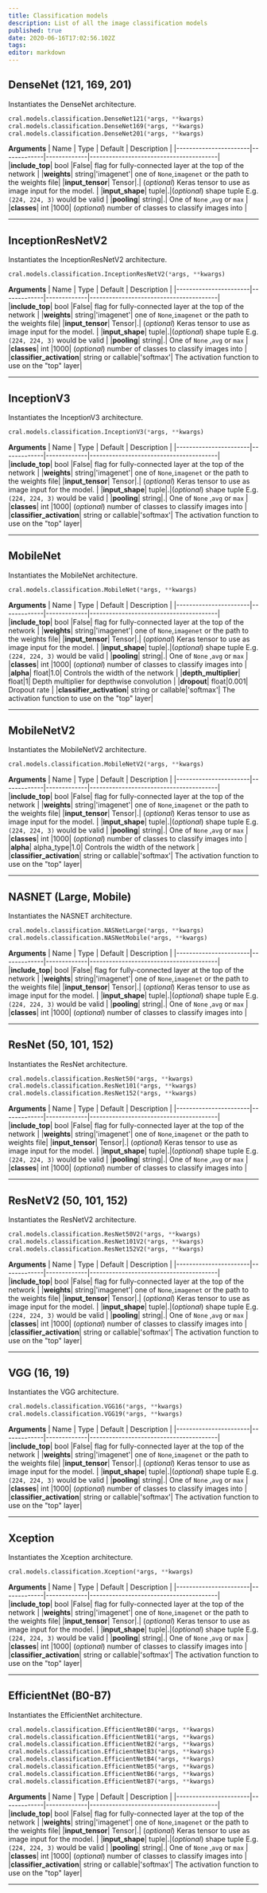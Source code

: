 ```yaml
---
title: Classification models
description: List of all the image classification models
published: true
date: 2020-06-16T17:02:56.102Z
tags: 
editor: markdown
---
```


## DenseNet (121, 169, 201)
Instantiates the DenseNet architecture.
```py
cral.models.classification.DenseNet121(*args, **kwargs)
cral.models.classification.DenseNet169(*args, **kwargs)
cral.models.classification.DenseNet201(*args, **kwargs)
```
**Arguments**
| Name                  | Type        | Default     | Description                            |
|-----------------------|-------------|-------------|----------------------------------------|
|**include_top**| bool |False| flag for fully-connected layer at the top of the network |
|**weights**| string|'imagenet'| one of `None`,`imagenet` or the path to the weights file|
|**input_tensor**| Tensor|.| (*optional*) Keras tensor to use as image input for the model. |
|**input_shape**| tuple|.|(*optional*) shape tuple E.g. `(224, 224, 3)` would be valid |
|**pooling**| string|.| One of `None` ,`avg` or `max`  |
|**classes**| int |1000| (*optional*) number of classes to classify images into |

---

## InceptionResNetV2
Instantiates the InceptionResNetV2 architecture.
```py
cral.models.classification.InceptionResNetV2(*args, **kwargs)
```
**Arguments**
| Name                  | Type        | Default     | Description                            |
|-----------------------|-------------|-------------|----------------------------------------|
|**include_top**| bool |False| flag for fully-connected layer at the top of the network |
|**weights**| string|'imagenet'| one of `None`,`imagenet` or the path to the weights file|
|**input_tensor**| Tensor|.| (*optional*) Keras tensor to use as image input for the model. |
|**input_shape**| tuple|.|(*optional*) shape tuple E.g. `(224, 224, 3)` would be valid |
|**pooling**| string|.| One of `None` ,`avg` or `max`  |
|**classes**| int |1000| (*optional*) number of classes to classify images into |
|**classifier_activation**| string or callable|'softmax'|  The activation function to use on the "top" layer|

---

## InceptionV3
Instantiates the InceptionV3 architecture.

```py
cral.models.classification.InceptionV3(*args, **kwargs)
```
**Arguments**
| Name                  | Type        | Default     | Description                            |
|-----------------------|-------------|-------------|----------------------------------------|
|**include_top**| bool |False| flag for fully-connected layer at the top of the network |
|**weights**| string|'imagenet'| one of `None`,`imagenet` or the path to the weights file|
|**input_tensor**| Tensor|.| (*optional*) Keras tensor to use as image input for the model. |
|**input_shape**| tuple|.|(*optional*) shape tuple E.g. `(224, 224, 3)` would be valid |
|**pooling**| string|.| One of `None` ,`avg` or `max`  |
|**classes**| int |1000| (*optional*) number of classes to classify images into |
|**classifier_activation**| string or callable|'softmax'|  The activation function to use on the "top" layer|

---

## MobileNet
Instantiates the MobileNet architecture.
```py
cral.models.classification.MobileNet(*args, **kwargs)
```
**Arguments**
| Name                  | Type        | Default     | Description                            |
|-----------------------|-------------|-------------|----------------------------------------|
|**include_top**| bool |False| flag for fully-connected layer at the top of the network |
|**weights**| string|'imagenet'| one of `None`,`imagenet` or the path to the weights file|
|**input_tensor**| Tensor|.| (*optional*) Keras tensor to use as image input for the model. |
|**input_shape**| tuple|.|(*optional*) shape tuple E.g. `(224, 224, 3)` would be valid |
|**pooling**| string|.| One of `None` ,`avg` or `max`  |
|**classes**| int |1000| (*optional*) number of classes to classify images into |
|**alpha**| float|1.0|  Controls the width of the network |
|**depth_multiplier**| float|1| Depth multiplier for depthwise convolution |
|**dropout**| float|0.001| Dropout rate  |
|**classifier_activation**| string or callable|'softmax'|  The activation function to use on the "top" layer|

---

## MobileNetV2
Instantiates the MobileNetV2 architecture.
```py
cral.models.classification.MobileNetV2(*args, **kwargs)
```
**Arguments**
| Name                  | Type        | Default     | Description                            |
|-----------------------|-------------|-------------|----------------------------------------|
|**include_top**| bool |False| flag for fully-connected layer at the top of the network |
|**weights**| string|'imagenet'| one of `None`,`imagenet` or the path to the weights file|
|**input_tensor**| Tensor|.| (*optional*) Keras tensor to use as image input for the model. |
|**input_shape**| tuple|.|(*optional*) shape tuple E.g. `(224, 224, 3)` would be valid |
|**pooling**| string|.| One of `None` ,`avg` or `max`  |
|**classes**| int |1000| (*optional*) number of classes to classify images into |
|**alpha**| alpha_type|1.0| Controls the width of the network |
|**classifier_activation**| string or callable|'softmax'|  The activation function to use on the "top" layer|

---

## NASNET (Large, Mobile)
Instantiates the NASNET architecture.
```py
cral.models.classification.NASNetLarge(*args, **kwargs)
cral.models.classification.NASNetMobile(*args, **kwargs)
```
**Arguments**
| Name                  | Type        | Default     | Description                            |
|-----------------------|-------------|-------------|----------------------------------------|
|**include_top**| bool |False| flag for fully-connected layer at the top of the network |
|**weights**| string|'imagenet'| one of `None`,`imagenet` or the path to the weights file|
|**input_tensor**| Tensor|.| (*optional*) Keras tensor to use as image input for the model. |
|**input_shape**| tuple|.|(*optional*) shape tuple E.g. `(224, 224, 3)` would be valid |
|**pooling**| string|.| One of `None` ,`avg` or `max`  |
|**classes**| int |1000| (*optional*) number of classes to classify images into |

---

## ResNet (50, 101, 152)
Instantiates the ResNet architecture.
```py
cral.models.classification.ResNet50(*args, **kwargs)
cral.models.classification.ResNet101(*args, **kwargs)
cral.models.classification.ResNet152(*args, **kwargs)
```
**Arguments**
| Name                  | Type        | Default     | Description                            |
|-----------------------|-------------|-------------|----------------------------------------|
|**include_top**| bool |False| flag for fully-connected layer at the top of the network |
|**weights**| string|'imagenet'| one of `None`,`imagenet` or the path to weights file|
|**input_tensor**| Tensor|.| (*optional*) Keras tensor to use as image input for the model. |
|**input_shape**| tuple|.|(*optional*) shape tuple E.g. `(224, 224, 3)` would be valid |
|**pooling**| string|.| One of `None` ,`avg` or `max`  |
|**classes**| int |1000| (*optional*) number of classes to classify images into |

---

## ResNetV2 (50, 101, 152)
Instantiates the ResNetV2 architecture.
```py
cral.models.classification.ResNet50V2(*args, **kwargs)
cral.models.classification.ResNet101V2(*args, **kwargs)
cral.models.classification.ResNet152V2(*args, **kwargs)
```
**Arguments**
| Name                  | Type        | Default     | Description                            |
|-----------------------|-------------|-------------|----------------------------------------|
|**include_top**| bool |False| flag for fully-connected layer at the top of the network |
|**weights**| string|'imagenet'| one of `None`,`imagenet` or the path to the weights file|
|**input_tensor**| Tensor|.| (*optional*) Keras tensor to use as image input for the model. |
|**input_shape**| tuple|.|(*optional*) shape tuple E.g. `(224, 224, 3)` would be valid |
|**pooling**| string|.| One of `None` ,`avg` or `max`  |
|**classes**| int |1000| (*optional*) number of classes to classify images into |
|**classifier_activation**| string or callable|'softmax'|  The activation function to use on the "top" layer|

---

## VGG (16, 19)
Instantiates the VGG architecture.
```py
cral.models.classification.VGG16(*args, **kwargs)
cral.models.classification.VGG19(*args, **kwargs)
```
**Arguments**
| Name                  | Type        | Default     | Description                            |
|-----------------------|-------------|-------------|----------------------------------------|
|**include_top**| bool |False| flag for fully-connected layer at the top of the network |
|**weights**| string|'imagenet'| one of `None`,`imagenet` or the path to the weights file|
|**input_tensor**| Tensor|.| (*optional*) Keras tensor to use as image input for the model. |
|**input_shape**| tuple|.|(*optional*) shape tuple E.g. `(224, 224, 3)` would be valid |
|**pooling**| string|.| One of `None` ,`avg` or `max`  |
|**classes**| int |1000| (*optional*) number of classes to classify images into |
|**classifier_activation**| string or callable|'softmax'|  The activation function to use on the "top" layer|

---

## Xception
Instantiates the Xception architecture.
```py
cral.models.classification.Xception(*args, **kwargs)
```
**Arguments**
| Name                  | Type        | Default     | Description                            |
|-----------------------|-------------|-------------|----------------------------------------|
|**include_top**| bool |False| flag for fully-connected layer at the top of the network |
|**weights**| string|'imagenet'| one of `None`,`imagenet` or the path to the weights file|
|**input_tensor**| Tensor|.| (*optional*) Keras tensor to use as image input for the model. |
|**input_shape**| tuple|.|(*optional*) shape tuple E.g. `(224, 224, 3)` would be valid |
|**pooling**| string|.| One of `None` ,`avg` or `max`  |
|**classes**| int |1000| (*optional*) number of classes to classify images into |
|**classifier_activation**| string or callable|'softmax'|  The activation function to use on the "top" layer|

---

## EfficientNet (B0-B7)
Instantiates the EfficientNet architecture.
```py
cral.models.classification.EfficientNetB0(*args, **kwargs)
cral.models.classification.EfficientNetB1(*args, **kwargs)
cral.models.classification.EfficientNetB2(*args, **kwargs)
cral.models.classification.EfficientNetB3(*args, **kwargs)
cral.models.classification.EfficientNetB4(*args, **kwargs)
cral.models.classification.EfficientNetB5(*args, **kwargs)
cral.models.classification.EfficientNetB6(*args, **kwargs)
cral.models.classification.EfficientNetB7(*args, **kwargs)
```
**Arguments**
| Name                  | Type        | Default     | Description                            |
|-----------------------|-------------|-------------|----------------------------------------|
|**include_top**| bool |False| flag for fully-connected layer at the top of the network |
|**weights**| string|'imagenet'| one of `None`,`imagenet` or the path to the weights file|
|**input_tensor**| Tensor|.| (*optional*) Keras tensor to use as image input for the model. |
|**input_shape**| tuple|.|(*optional*) shape tuple E.g. `(224, 224, 3)` would be valid |
|**pooling**| string|.| One of `None` ,`avg` or `max`  |
|**classes**| int |1000| (*optional*) number of classes to classify images into |
|**classifier_activation**| string or callable|'softmax'|  The activation function to use on the "top" layer|

---

